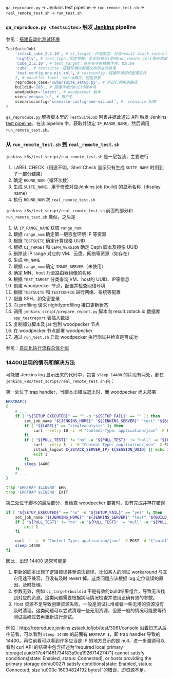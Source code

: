 `qa_reproduce.py` → Jenkins test pipeline → `run_remote_test.sh` → `real_remote_test.sh` → `run_test.sh`

### `qa_reproduce.py <testsuites>` 触发 [Jenkins](#Jenkins) pipeline

参见：[搭建自动化测试环境](http://confluence.zstack.io/pages/viewpage.action?pageId=77611727)

```py
TestSuiteJob(
    'zstack_cube_2.2.10', # ci_target：环境类型，对应result.ztack.io/build的buildtype
    'nightly', # test_type：固定参数，无实际意义(影响run_remote_test里的测试轮数)
    'cube_2.2.10', # test_target：有些名字有特殊作用，如cube
    'cube', # testsuite：搭建环境的配置文件所在的目录
    'test-config-one-nic.xml', # testconfig：搭建环境用的配置文件
    2, # parallel_level：setup两次，固定参数
    reproduce_case='cube/suite_setup.py', # 所运行的用例路径
    buildid='105', # 搭建环境的build版本号
    woodpecker='latest', # woodpecker 版本
    user='yongan.lu', # 用户名
    scenarioconfig='scenario-config-one-nic.xml', #  scenario 配置
)
```

`qa_reproduce.py` 解析脚本里的 `TestSuiteJob` 列表并据此通过 API 触发 Jenkins [test pipeline](http://reproduce.jenkins.zstack.io/job/test/)。在该 pipeline 中，获取并锁定 `IP_RANGE_NAME`，然后调用 `run_remote_test.sh`。

### 从 `run_remote_test.sh` 到 `real_remote_test.sh`

`jenkins_k8s/test_script/run_remote_test.sh` 是一层包装，主要进行

1. LABEL CHECK（用途不明，Shell Check 显示只有生成 `SUITE_NAME` 时用到了一部分结果）
2. 确定 `ROUND_NUM`（循环次数）
3. 生成 `SUITE_NAME`，用于修改对应Jenkins job (build) 的显示名称（display name）
4. 执行 `ROUND_NUM` 次 `real_remote_test.sh`

`jenkins_k8s/test_script/real_remote_test.sh` 前面的部分和 `run_remote_test.sh` 类似，之后是

1. 从 `IP_RANGE_NAME` 获取 `range_num`
2. 跟据 `range_num` 确定第一层嵌套环境 IP 等资源
3. 根据 `TESTSUITE` 确定计算规格 UUID
4. 根据 `CI_TARGET` 和 `CEPH_VERSION` 确定 Ceph 脚本及镜像 UUID
5. 删除该 IP range 对应的 VM、云盘、网络等资源（如存在）
6. 生成 `VM_NAME`
7. 跟据 `range_num` 确定 `IMAGE_SERVER`（未使用）
8. 确定 MN、host 乃至路由器镜像的名称
9. 根据 `TEST_TARGET` 分类查询 VM、host的 UUID、IP等信息
10. 创建 woodpecker 节点，配置并检查网络环境
11. 根据 `TESTSUITE` 和 `TESTCONFIG` 进行网络、系统等配置
12. 配置 SSH，如免密登录
13. 向 profiling 请求 nightlyprofiling 接口更新状态
14. 调用 `jenkins_script/prepare_report.py` 脚本向 result.zstack.io 数据库 `app_testreport` 表插入数据
15. 复制部分脚本及 jar 包到 woodpecker 节点
16. 在 woodpecker 节点部署 woodpecker 
17. 通过 `run_test.sh` 启动 woodpecker 执行测试并检查是否成功

参见：[自动化执行流程总体介绍](http://confluence.zstack.io/pages/viewpage.action?pageId=129856146)

### 14400出现的情况和解决方法

可能被 Jenkins log 显示出来的代码中，包含 `sleep 14400` 的片段有两处，都在 `jenkins_k8s/test_script/real_remote_test.sh` 内：

第一处位于 trap handler，当脚本出错或退出时，而 woodpecker 尚未部署

```sh
ERRTRAP()
{
    # ...
    if [ "${SETUP_EXECUTED}" == "" -o "${SETUP_FAIL}" == "" ]; then
        set_job_name "${JENKINS_HOME}" "${JENKINS_SERVER}" "test" "${BUILD_NUMBER}" "${BUILD_USER}_setup_${CI_TARGET}_${NORMALIZE_SUITE_NAME}_${OVERALL_BUILD_NUMBER}"
        if [ "${LABEL}" == "singleanalysis" ]; then
            curl --retry 10 -i -H "Content-Type: application/json" -X POST -d "{\"status\":\"ready\", \"unexpected_case_schedule_id\":\"${PULL_TEST}\"}" http://result.autoanalysis.zstack.io/result/api/v1.0/unexpectedcase/schedule || echo ingore
        fi
        if [ "${PULL_TEST}" != "no" -a "${PULL_TEST}" != "null" -a "${PULL_TEST}" != "" ]; then
            curl --retry 3 -i -H "Content-Type: application/json" -X POST -d "{\"testjob_schedule_id\":\"${PULL_TEST}\", \"status\":\"trap\", \"job_id\":\"${JENKINS_BUILD_ID}\"}" http://result.zstack.io/result/api/v1.0/testjob/schedule || echo ignore
            zstack_logout ${ZSTACK_SERVER_IP} ${SESSION_UUID} || echo ignore
            exit 1
        fi
        sleep 14400
    fi
    # ...
}

trap 'ERRTRAP $LINENO' ERR
trap 'ERRTRAP $LINENO' EXIT
```

第二处位于脚本的最后部分，当检查 woodpecker 部署时，没有完成并存在错误

```sh
if [ "${SETUP_EXECUTED}" == "no" -o "${SETUP_FAIL}" == "yes" ]; then
    set_job_name "${JENKINS_HOME}" "${JENKINS_SERVER}" "test" "${BUILD_NUMBER}" "${BUILD_USER}_setup_${CI_TARGET}_${NORMALIZE_SUITE_NAME}_${OVERALL_BUILD_NUMBER}"
    if [ "${PULL_TEST}" != "no" -a "${PULL_TEST}" != "null" -a "${PULL_TEST}" != "" ]; then
        exit 1
    fi

    curl -f -i -H 'Content-Type: application/json' -X POST -d '{"uuid1":"'${PROFILING_UUID}'", "phase1":"nightly", "phase2":"8debug_setup", "buildid":"'${OVERALL_BUILD_NUMBER}'", "testconfig":"'${TESTCONFIG}'", "testscen":"'${SCENARIO_CONFIG}'", "buildtype":"'${CI_TARGET}'", "testos":"'${TESTOS}'", "testtarget":"'${TEST_TARGET}'", "testsuite":"'${TESTSUITE}'","testcase":"testcase", "testresult":"testresult", "runid":"'${PULL_TEST}'", "roundid":"'${JENKINS_BUILD_ID}'"}' http://profiling.zstack.io/api/v1.0/nightlyprofiling || echo ignore debug
    sleep 14400
fi
```

因此，出现 14400 通常可能是

1. 更新的脚本出现了逻辑错误甚至语法错误，比如某人的测试 workaround 与其它用途不兼容，且没有及时 revert 掉。这类问题应该根据 log 定位错误的原因，及时处理。
2. 参数无效，例如 `ci_target`+`buildid` 不是有效的build结果组合，导致无法找到对应的资源。这类问题需要根据实际情况检查并使用正确有效的参数。
3. Host 资源不足导致创建资源失败，一般是测试扎堆或者一些无用的资源没有及时清理。这类问题可以尝试清理一些无用资源，但更一般的情况可能要等待测试高峰过去再重新进行测试。

例如：<http://reproduce.jenkins.zstack.io/job/test/3061/console> 沿着日志从后往前看，可以看到 `sleep 14400` 的前面有 `ERRTRAP 1`，即 trap handler 导致的 14400。再往前看可以看到许多应当是 IP 的地方显示的是 null，进一步溯源可以看到 curl API 的结果中包含描述为“required local primary storage[uuid:f17c4f1461734f83a9ca192671427471] cannot satisfy conditions[state: Enabled, status: Connected], or hosts providing the primary storage don\u0027t satisfy conditions[state: Enabled, status: Connected, size \u003e 16034824192 bytes]”的错误，即资源不足。
